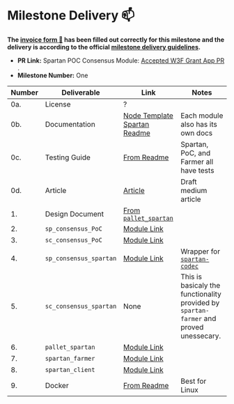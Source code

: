 # Milestone Delivery :mailbox:

**The [invoice form :pencil:](https://forms.gle/8Wx7nxtq8fKrsuEz8) has been filled out correctly for this milestone and the delivery is according to the official [milestone delivery guidelines](https://github.com/w3f/General-Grants-Program/blob/master/grants/milestone-deliverables-guidelines.md).**  

* **PR Link:** Spartan POC Consensus Module: [Accepted W3F Grant App PR](https://github.com/w3f/Open-Grants-Program/pull/357) . 
* **Milestone Number:** One

| Number | Deliverable | Link | Notes |
| ------------- | ------------- | ------------- |------------- |
| 0a. | License | ? |
| 0b. | Documentation | [Node Template Spartan Readme](https://github.com/subspace/substrate/tree/poc/bin/node-template-spartan#readme) | Each module also has its own docs |
| 0c. | Testing Guide | [From Readme](https://github.com/subspace/substrate/tree/poc/bin/node-template-spartan#run-tests) | Spartan, PoC, and Farmer all have tests |
| 0d. | Article | [Article](https://medium.com/@jeremiahwagstaff/bringing-poc-consensus-to-substrate-d49d49a912bd) | Draft medium article |
| 1. | Design Document | [From `pallet_spartan`](https://github.com/subspace/substrate/blob/poc/frame/spartan/design.md) | |
| 2. | `sp_consensus_PoC` | [Module Link](https://github.com/subspace/substrate/tree/poc/primitives/consensus/poc) |  |
| 3. | `sc_consensus_PoC` | [Module Link](https://github.com/subspace/substrate/tree/poc/client/consensus/poc) |  |
| 4. | `sp_consensus_spartan` | [Module Link](https://github.com/subspace/substrate/tree/poc/primitives/consensus/spartan) | Wrapper for [`spartan-codec`](https://github.com/subspace/spartan-codec)  | 
| 5. | `sc_consensus_spartan` | None | This is basicaly the functionality provided by `spartan-farmer` and proved unessecary. |
| 6. | `pallet_spartan` | [Module Link](https://github.com/subspace/substrate/tree/poc/frame/spartan) | |
| 7. | `spartan_farmer` | [Module Link](https://github.com/subspace/spartan-farmer) |  |
| 8. | `spartan_client` | [Module Link](https://github.com/subspace/substrate/tree/poc/bin/node-template-spartan) |  | 
| 9. | Docker | [From Readme](https://github.com/subspace/substrate/tree/poc/bin/node-template-spartan#run-with-docker) | Best for Linux |

  
